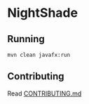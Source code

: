 # NightShade

## Running
`mvn clean javafx:run`

## Contributing
Read [CONTRIBUTING.md](CONTRIBUTING.md)